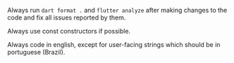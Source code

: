 Always run `dart format .` and `flutter analyze` after making changes to the code and fix all issues reported by them.  

Always use const constructors if possible.  

Always code in english, except for user-facing strings which should be in portuguese (Brazil).  